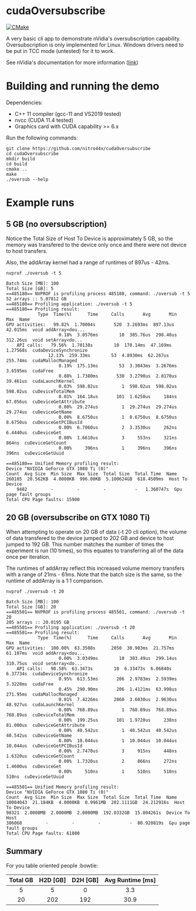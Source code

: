 # cudaOversubscribe

[![CMake](https://github.com/nitro44x/cudaOversubscribe/actions/workflows/cmake.yml/badge.svg)](https://github.com/nitro44x/cudaOversubscribe/actions/workflows/cmake.yml)

A very basic cli app to demonstrate nVidia's oversubscription capability. Oversubscription
is only implemented for Linux. Windows drivers need to be put in TCC mode (untested) for it
to work.

See nVidia's documentation for more information ([link](https://docs.nvidia.com/cuda/cuda-c-programming-guide/index.html#um-oversubscription))

# Building and running the demo

Dependencies:

* C++ 11 compiler (gcc-11 and VS2019 tested)
* nvcc (CUDA 11.4 tested)
* Graphics card with CUDA capability >= 6.x

Run the following commands:

    git clone https://github.com/nitro44x/cudaOversubscribe
    cd cudaOversubscribe
    mkdir build
    cd build
    cmake ..
    make
    ./oversub --help


# Example runs

## 5 GB (no oversubscription)

Notice the Total Size of Host To Device is approximately 5 GB, so the memory was transfered to the device
only once and there were not device to host transfers. 

Also, the addArray kernel had a range of runtimes of 897us - 42ms.

    nvprof ./oversub -t 5
    
    Batch Size [MB]: 100
    Total Size [GB]: 5
    ==485180== NVPROF is profiling process 485180, command: ./oversub -t 5
    52 arrays :: 5.07812 GB
    ==485180== Profiling application: ./oversub -t 5
    ==485180== Profiling result:
                Type  Time(%)      Time     Calls       Avg       Min       Max  Name
    GPU activities:   99.82%  1.70004s       520  3.2693ms  897.13us  42.015ms  void addArray<dou...
                        0.18%  3.0576ms        10  305.76us  298.40us  312.26us  void setArray<do...
        API calls:   79.56%  1.70138s        10  170.14ms  47.169ms  1.27568s  cudaDeviceSynchronize
                    12.13%  259.33ms        53  4.8930ms  62.267us  255.74ms  cudaMallocManaged
                        8.19%  175.13ms        53  3.3043ms  3.2676ms  3.6595ms  cudaFree
                        0.08%  1.7380ms       530  3.2790us  2.8170us  39.461us  cudaLaunchKernel
                        0.03%  598.02us         1  598.02us  598.02us  598.02us  cuDeviceTotalMem
                        0.01%  164.18us       101  1.6250us     184ns  67.056us  cuDeviceGetAttribute
                        0.00%  29.274us         1  29.274us  29.274us  29.274us  cuDeviceGetName
                        0.00%  8.6750us         1  8.6750us  8.6750us  8.6750us  cuDeviceGetPCIBusId
                        0.00%  6.7060us         2  3.3530us     262ns  6.4440us  cuDeviceGet
                        0.00%  1.6610us         3     553ns     321ns     864ns  cuDeviceGetCount
                        0.00%     396ns         1     396ns     396ns     396ns  cuDeviceGetUuid

    ==485180== Unified Memory profiling result:
    Device "NVIDIA GeForce GTX 1080 Ti (0)"
    Count  Avg Size  Min Size  Max Size  Total Size  Total Time  Name
    260105  20.562KB  4.0000KB  996.00KB  5.100624GB  618.4509ms  Host To Device
        9482         -         -         -           -   1.360747s  Gpu page fault groups
    Total CPU Page faults: 15900

## 20 GB (oversubscribe on GTX 1080 Ti)

When attempting to operate on 20 GB of data (-t 20 cli option), the volume of data transfered to the 
device jumped to 202 GB and device to host jumped to 192 GB. This number matches the number of times
the experiment is run (10 times), so this equates to transferring all of the data once per iteration.

The runtimes of addArray reflect this increased volume memory transfers with a range
of 21ms - 61ms. Note that the batch size is the same, so the runtime of addArray is a 1:1
comparison.

    nvprof ./oversub -t 20
    
    Batch Size [MB]: 100
    Total Size [GB]: 20
    ==485501== NVPROF is profiling process 485501, command: ./oversub -t 20
    205 arrays :: 20.0195 GB
    ==485501== Profiling application: ./oversub -t 20
    ==485501== Profiling result:
                Type  Time(%)      Time     Calls       Avg       Min       Max  Name
    GPU activities:  100.00%  63.3508s      2050  30.903ms  21.757ms  61.107ms  void addArray<dou...
                        0.00%  3.0349ms        10  303.49us  299.14us  310.75us  void setArray<do...
        API calls:   98.58%  63.3473s        10  6.33473s  6.06840s  6.37734s  cudaDeviceSynchronize
                        0.95%  613.53ms       206  2.9783ms  2.5939ms  3.3228ms  cudaFree
                        0.45%  290.90ms       206  1.4121ms  63.998us  271.95ms  cudaMallocManaged
                        0.01%  7.4226ms      2060  3.6030us  2.9630us  48.927us  cudaLaunchKernel
                        0.00%  768.89us         1  768.89us  768.89us  768.89us  cuDeviceTotalMem
                        0.00%  199.25us       101  1.9720us     238ns  81.000us  cuDeviceGetAttribute
                        0.00%  40.542us         1  40.542us  40.542us  40.542us  cuDeviceGetName
                        0.00%  10.044us         1  10.044us  10.044us  10.044us  cuDeviceGetPCIBusId
                        0.00%  2.7470us         3     915ns     448ns  1.6320us  cuDeviceGetCount
                        0.00%  1.7320us         2     866ns     272ns  1.4600us  cuDeviceGet
                        0.00%     510ns         1     510ns     510ns     510ns  cuDeviceGetUuid

    ==485501== Unified Memory profiling result:
    Device "NVIDIA GeForce GTX 1080 Ti (0)"
    Count  Avg Size  Min Size  Max Size  Total Size  Total Time  Name
    10004043  21.184KB  4.0000KB  0.9961MB  202.1111GB  24.212916s  Host To Device
    98321  2.0000MB  2.0000MB  2.0000MB  192.0332GB  15.804261s  Device To Host
    386068         -         -         -           -  80.920819s  Gpu page fault groups
    Total CPU Page faults: 61800

## Summary

For you table oriented people :bowtie:

| Total GB | H2D [GB] | D2H [GB] | Avg Runtime [ms] |
|:---:|:---:|:---:|:---:|
| 5 | 5 | 0 | 3.3 |
| 20 | 202 | 192 | 30.9 |
